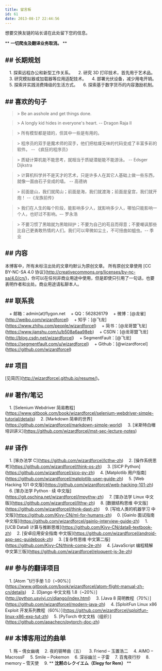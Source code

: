 ```yaml
---
title: 留言板
id: 61
date: 2013-08-17 22:44:56
---
```


想要交换友链的站长请在此处留下您的信息。

\*\* **一切爬虫及翻译业务取消。** \*\*

## \#\# 长期规划

　1\.  探索远程办公和新型工作关系。
　2\.  研究 3D 打印技术，首先用于艺术品。
　3\.  研究模拟器或加载器等应用适配技术。
　4\.  部署光伏设备，减少用电开销。
　5\.  探索并实践消费降级的生活方式。
　6\.  探索基于数字货币的内容激励机制。

## \#\# 喜欢的句子

> \> Be an asshole and get things done.

> \> A longly kid hides in everyone's heart. -- Dragon Raja II

> \> 所有模型都是错的，但其中一些是有用的。

> \> 程序员的双手是魔术师的双手，他们把枯燥无味的代码变成了丰富多彩的软件。 -- 《疯狂的程序员》

> \> 质疑计算机能不能思考，就相当于质疑潜艇能不能游泳。 -- Edsger Dijkstra

> \> 计算机科学并不是天才的艺术，只是许多人在其它人基础上做一些东西，就像一面由石子垒成的墙。 -- 高德纳

> \> 前面是山，我们就爬山；前面是海，我们就渡海；前面是皇宫，我们就开炮！ --《龙族前传》

> \> 我们在人生的每个阶段，能影响多少人，就影响多少人，哪怕只能影响一个人，也好过不影响。–- 罗永浩

> \> 不要习惯了黑暗就为黑暗辩护；不要为自己的苟且而得意；不要嘲讽那些比自己更勇敢热情的人们。我们可以卑微如尘土，不可扭曲如蛆虫。-- 季业

## \#\# 内容

本博客中，所有未标注出处的文章均默认为原创文章。
所有原创文章使用 \[CC BY-NC-SA 4.0 协议\]\(<http://creativecommons.org/licenses/by-nc-sa/4.0/cn/>\)，你可以在任何非商业用途中使用，但是即使只引用了一句话，也要表明作者和出处。商业用途请私聊本人。

## \#\# 联系我

　\+   邮箱：admin(at)flygon.net
　\+   QQ：562826179
　\+   微博：\[@龙雀\]\(<http://weibo.com/wizardforcel>\)
　\+   知乎：\[@飞龙\]\(<https://www.zhihu.com/people/wizardforcel>\)
　\+   简书：\[@龙哥盟飞龙\]\(<https://www.jianshu.com/u/b508a6aa98eb>\)
　\+   CSDN：\[@龙哥盟飞龙\]\(<http://blog.csdn.net/wizardforcel>\)
　\+   SegmentFault：\[@飞龙\]\(<https://segmentfault.com/u/wizardforcel>\)
　\+   Github：\[@wizardforcel\]\(<https://github.com/wizardforcel>\)

## \#\# 项目

\[见简历\]\(<http://wizardforcel.github.io/resume/>\)。

## \#\# 著作/笔记

　1\.  \[Selenium Webdriver 简易教程\]\(<https://www.gitbook.com/book/wizardforcel/selenium-webdriver-simple-tutorial/details>\)
　2\.  \[Markdown 简单的世界\]\(<https://github.com/wizardforcel/markdown-simple-world>\)
　3\.  \[米斯特白帽培训讲义\]\(<https://github.com/wizardforcel/mst-sec-lecture-notes>\)

## \#\# 译作

　1\.  \[笨办法学 C\]\(<https://github.com/wizardforcel/lcthw-zh>\)
　2\.  \[操作系统思考\]\(<https://github.com/wizardforcel/think-os-zh>\)
　3\.  \[SICP Python\]\(<https://github.com/wizardforcel/sicp-py-zh>\)
　4\.  \[Matplotlib 用户指南\]\(<https://github.com/wizardforcel/matplotlib-user-guide-zh>\)
　5\.  \[Web Hacking 101 中文版\]\(<https://github.com/wizardforcel/web-hacking-101-zh>\)
　6\.  \[笨办法学 Python · 续 中文版\]\(<https://git.oschina.net/wizardforcel/lmpythw-zh>\)
　7\.  \[笨办法学 Linux 中文版\]\(<https://github.com/wizardforcel/llthw-zh>\)
　8\.  \[数据结构思维 中文版\]\(<https://github.com/wizardforcel/think-dast-zh>\)
　9\.  \[写给人类的机器学习 中文版\]\(<https://github.com/Kivy-CN/ml-for-humans-zh>\)
　0\.  \[Gainlo 面试指南 中文版\]\(<https://github.com/wizardforcel/gainlo-interview-guide-zh>\)
　1\.  \[UCB Data8 计算与推断思维\]\(<https://github.com/Kivy-CN/data8-textbook-zh>\)
　2\.  \[安卓应用安全指南 中文版\]\(<https://github.com/wizardforcel/android-app-sec-guidebook-zh>\)
　3\.  \[复杂性思维 中文第二版\]\(<https://github.com/Kivy-CN/think-comp-2e-zh>\)
　4\.  \[JavaScript 编程精解 中文第三版\]\(<https://github.com/wizardforcel/eloquent-js-3e-zh>\)

<!--
　0\.  \[Kali Linux 秘籍\]\(<http://git.oschina.net/wizardforcel/kali-linux-cookbook-zh>\)
　0\.  \[Kali Linux Web 渗透测试秘籍\]\(<http://git.oschina.net/wizardforcel/kali-linux-web-pentest-cookbook-zh>\)
　0\.  \[Kali Linux Web 无线渗透测试入门指南\]\(<http://git.oschina.net/wizardforcel/kali-linux-wireless-pentest>\)
　0\.  \[Kali Linux 网络扫描秘籍\]\(<http://git.oschina.net/wizardforcel/kali-linux-network-scanning-cookbook-zh>\)
　0\.  \[Android 渗透测试学习手册\]\(<http://git.oschina.net/wizardforcel/lpad-zh>\)
-->

## \#\# 参与的翻译项目

　1\.  \[Atom 飞行手册 1.0（~90%）\]\(<https://www.gitbook.com/book/wizardforcel/atom-flight-manual-zh-cn/details>\)
　2\.  \[Django 中文文档 1.8（~20%）\]\(<http://python.usyiyi.cn/django/index.html>\)
　3\.  \[Java 8 简明教程（70%）\]\(<https://github.com/wizardforcel/modern-java-zh>\)
　4\.  \[SploitFun Linux x86 Exploit 开发系列教程（60%）\]\(<https://github.com/wizardforcel/sploitfun-linux-x86-exp-tut-zh>\)
　5\.  \[PyTorch 中文文档（组织）\]\(<https://github.com/apachecn/pytorch-doc-zh>\)

<!--
　0\.  \[Scikit-learn 秘籍（50%）\]\(<http://git.oschina.net/wizardforcel/sklearn-cb>\)
　0\.  \[Sklearn 和 Tensorflow 机器学习实用指南（组织）\]\(<https://github.com/apachecn/hands_on_Ml_with_Sklearn_and_TF>\)
　0\.  \[面向机器学习的特征工程（组织）\]\(<https://github.com/apachecn/feature-engineering-for-ml-zh>\)
-->

## \#\# 本博客用过的曲单

　1\.  殇 – 倩女幽魂
　2\.  夜的钢琴曲（五）
　3\.  Friend – 玉置浩二
　4\.  AIMO – MacrossF
　5\.  Smile – Pokemon
　6\.  深谷幽兰 – 子雷
　7\.  百鬼夜行抄
　8\.  memory – 雪天使
　9\.  \*\* **沈黙のレクイエム（Elegy for Rem）** \*\*